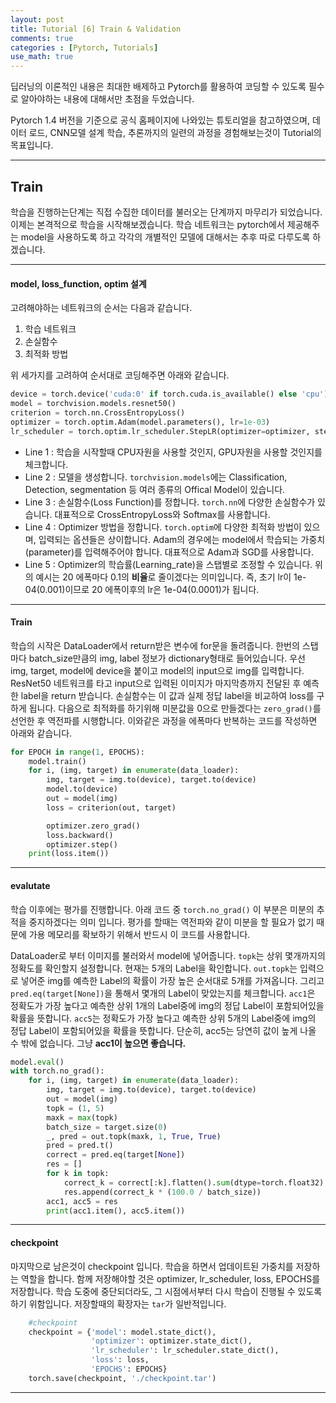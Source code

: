 ```yaml
---
layout: post
title: Tutorial [6] Train & Validation
comments: true
categories : [Pytorch, Tutorials]
use_math: true
---
```



딥러닝의 이론적인 내용은 최대한 배제하고 Pytorch를 활용하여 코딩할 수 있도록 필수로 알아야하는 내용에 대해서만 초점을 두었습니다. 

Pytorch 1.4 버전을 기준으로 공식 홈페이지에 나와있는 튜토리얼을 참고하였으며, 데이터 로드, CNN모델 설계 학습, 추론까지의 일련의 과정을 경험해보는것이 Tutorial의 목표입니다.

<hr>

## Train

학습을 진행하는단계는 
직접 수집한 데이터를 불러오는 단계까지 마무리가 되었습니다. 이제는 본격적으로 학습을 시작해보겠습니다. 학습 네트워크는 pytorch에서 제공해주는 model을 사용하도록 하고 각각의 개별적인 모델에 대해서는 추후 따로 다루도록 하겠습니다.

<hr>

#### model, loss_function, optim 설계

고려해야하는 네트워크의 순서는 다음과 같습니다.

1. 학습 네트워크
2. 손실함수
3. 최적화 방법

위 세가지를 고려하여 순서대로 코딩해주면 아래와 같습니다.

```python
device = torch.device('cuda:0' if torch.cuda.is_available() else 'cpu')
model = torchvision.models.resnet50()
criterion = torch.nn.CrossEntropyLoss()
optimizer = torch.optim.Adam(model.parameters(), lr=1e-03)
lr_scheduler = torch.optim.lr_scheduler.StepLR(optimizer=optimizer, step_size=20, gamma=0.1)
```

* Line 1 : 학습을 시작할때 CPU자원을 사용할 것인지, GPU자원을 사용할 것인지를 체크합니다.
* Line 2 : 모델을 생성합니다. `torchvision.models`에는 Classification, Detection, segmentation 등 여러 종류의 Offical Model이 있습니다. 
* Line 3 : 손실함수(Loss Function)를 정합니다. `torch.nn`에 다양한 손실함수가 있습니다. 대표적으로 CrossEntropyLoss와 Softmax를 사용합니다.
* Line 4 : Optimizer 방법을 정합니다. `torch.optim`에 다양한 최적화 방법이 있으며, 입력되는 옵션들은 상이합니다. Adam의 경우에는 model에서 학습되는 가중치(parameter)를 입력해주어야 합니다. 대표적으로 Adam과 SGD를 사용합니다.
* Line 5 : Optimizer의 학습률(Learning_rate)을 스탭별로 조정할 수 있습니다. 위의 예시는 20 에폭마다 0.1의 **비율**로 줄이겠다는 의미입니다. 즉, 초기 lr이 1e-04(0.001)이므로 20 에폭이후의 lr은 1e-04(0.0001)가 됩니다.

<hr>

#### Train

학습의 시작은 DataLoader에서 return받은 변수에 for문을 돌려줍니다. 한번의 스탭마다 batch_size만큼의 img, label 정보가 dictionary형태로 들어있습니다. 우선 img, target, model에 device을 붙이고 model의 input으로 img를 입력합니다. ResNet50 네트워크를 타고 input으로 입력된 이미지가 마지막층까지 전달된 후 예측한 label을 return 받습니다. 손실함수는 이 값과 실제 정답 label을 비교하여 loss를 구하게 됩니다. 다음으로 최적화를 하기위해 미분값을 0으로 만들겠다는 `zero_grad()`를 선언한 후 역전파를 시행합니다. 이와같은 과정을 에폭마다 반복하는 코드를 작성하면 아래와 같습니다.

```python
for EPOCH in range(1, EPOCHS):
    model.train()
    for i, (img, target) in enumerate(data_loader):
        img, target = img.to(device), target.to(device)
        model.to(device)
        out = model(img)
        loss = criterion(out, target)

        optimizer.zero_grad()
        loss.backward()
        optimizer.step()
    print(loss.item())
```

<hr>

#### evalutate

학습 이후에는 평가를 진행합니다. 아래 코드 중 `torch.no_grad()` 이 부분은 미분의 추적을 중지하겠다는 의미 입니다. 평가를 할때는 역전파와 같이 미분을 할 필요가 없기 때문에 가용 메모리를 확보하기 위해서 반드시 이 코드를 사용합니다.

DataLoader로 부터 이미지를 불러와서 model에 넣어줍니다. `topk`는 상위 몇개까지의 정확도를 확인할지 설정합니다. 현재는 5개의 Label을 확인합니다. `out.topk`는 입력으로 넣어준 img를 예측한 Label의 확률이 가장 높은 순서대로 5개를 가져옵니다. 그리고 `pred.eq(target[None])`을 통해서 몇개의 Label이 맞았는지를 체크합니다. `acc1`은 정확도가 가장 높다고 예측한 상위 1개의 Label중에 img의 정답 Label이 포함되어있을 확률을 뜻합니다. `acc5`는 정확도가 가장 높다고 예측한 상위 5개의 Label중에 img의 정답 Label이 포함되어있을 확률을 뜻합니다. 단순히, acc5는 당연히 값이 높게 나올 수 밖에 없습니다. 그냥 **acc1이 높으면 좋습니다.**

```python
model.eval()
with torch.no_grad():
    for i, (img, target) in enumerate(data_loader):
        img, target = img.to(device), target.to(device)
        out = model(img)
        topk = (1, 5)
        maxk = max(topk)
        batch_size = target.size(0)
        _, pred = out.topk(maxk, 1, True, True)
        pred = pred.t()
        correct = pred.eq(target[None])
        res = []
        for k in topk:
            correct_k = correct[:k].flatten().sum(dtype=torch.float32)
            res.append(correct_k * (100.0 / batch_size))
        acc1, acc5 = res
        print(acc1.item(), acc5.item())
```

<hr>

#### checkpoint

마지막으로 남은것이 checkpoint 입니다. 학습을 하면서 업데이트된 가중치를 저장하는 역할을 합니다. 함께 저장해야할 것은 optimizer, lr_scheduler, loss, EPOCHS를 저장합니다. 학습 도중에 중단되더라도, 그 시점에서부터 다시 학습이 진행될 수 있도록 하기 위함입니다. 저장할때의 확장자는 `tar`가 일반적입니다.

```python
    #checkpoint
    checkpoint = {'model': model.state_dict(),
                  'optimizer': optimizer.state_dict(),
                  'lr_scheduler': lr_scheduler.state_dict(),
                  'loss': loss,
                  'EPOCHS': EPOCHS}
    torch.save(checkpoint, './checkpoint.tar')
```
<hr>
